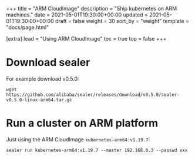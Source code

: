 +++
title = "ARM CloudImage"
description = "Ship kubernetes on ARM machines."
date = 2021-05-01T19:30:00+00:00
updated = 2021-05-01T19:30:00+00:00
draft = false
weight = 30
sort_by = "weight"
template = "docs/page.html"

[extra]
lead = "Using ARM CloudImage"
toc = true
top = false
+++

# Download sealer

For example download v0.5.0:

```shell script
wget https://github.com/alibaba/sealer/releases/download/v0.5.0/sealer-v0.5.0-linux-arm64.tar.gz
```

# Run a cluster on ARM platform

Just using the ARM CloudImage `kubernetes-arm64:v1.19.7`:

```shell script
sealer run kubernetes-arm64:v1.19.7 --master 192.168.0.3 --passwd xxx
```
